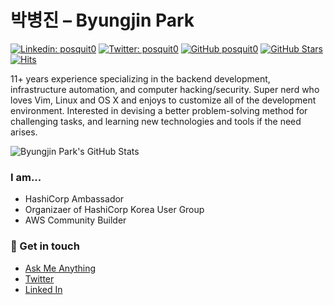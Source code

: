 # 박병진 – Byungjin Park

[![Linkedin: posquit0](https://img.shields.io/badge/-Byungjin%20Park-blue?style=flat-square&logo=Linkedin&logoColor=white&link=https://www.linkedin.com/in/posquit0/)](https://www.linkedin.com/in/posquit0/)
[![Twitter: posquit0](https://img.shields.io/twitter/follow/posquit0?style=social)](https://twitter.com/posquit0)
[![GitHub posquit0](https://img.shields.io/github/followers/posquit0?label=follow&style=social)](https://github.com/posquit0)
[![GitHub Stars](https://img.shields.io/github/stars/posquit0?style=social)](https://github.com/posquit0)
[![Hits](https://komarev.com/ghpvc/?username=posquit0&color=red&label=Hits)](https://github.com/posquit0)

11+ years experience specializing in the backend development, infrastructure automation, and computer hacking/security. Super nerd who loves Vim, Linux and OS X and enjoys to customize all of the development environment. Interested in devising a better problem-solving method for challenging tasks, and learning new technologies and tools if the need arises.


![Byungjin Park's GitHub Stats](https://github-readme-stats.vercel.app/api?username=posquit0&show_icons=true)

<!--
**posquit0/posquit0** is a ✨ _special_ ✨ repository because its `README.md` (this file) appears on your GitHub profile.

Here are some ideas to get you started:

- 🔭 I’m currently working on ...
- 🌱 I’m currently learning ...
- 👯 I’m looking to collaborate on ...
- 🤔 I’m looking for help with ...
- 💬 Ask me about ...
- 📫 How to reach me: ...
- 😄 Pronouns: ...
- ⚡ Fun fact: ...
-->


### I am...

- HashiCorp Ambassador
- Organizaer of HashiCorp Korea User Group
- AWS Community Builder


### 💬 Get in touch

- [Ask Me Anything](https://github.com/posquit0/ama)
- [Twitter](https://twitter.com/posquit0)
- [Linked In](https://www.linkedin.com/in/posquit0/)
